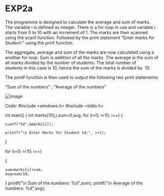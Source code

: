 # EXP2a

The programme is designed to calculate the average and sum of marks. The variable i is defined as integer. There is a for loop in use and variable i starts from 0 to 10 with an increment of 1. The marks are then scanned using the scanf function. Followed by the print statement "Enter marks for Student:" using the prinf function.

The aggregate, average and sum of the marks are now calculated using a another for loop. Sum is addition of all the marks. The average is the sum of all marks divided by the number of students. The total number of students in this case is 10, hence the sum of the marks is divided by  10.


The printf function is then used to output the following two print statements:

"Sum of the numbers" ; "Average of the numbers"

![image](https://user-images.githubusercontent.com/127819492/234346139-67eb9a98-b78f-49a1-83f1-c9e50fd5dcbb.png)

Code: #include <windows.h>
#include <stdio.h>


int main()
{
int marks[10],i,sum=0,avg;
for (i=0; i<10; i++)
{

    scanf("%d",&marks[i]);
    
    printf("\n Enter Marks for Student %d:", i+1);
    
}

for (i=0; i<10; i++)

{

    sum=marks[i]+sum;
    avg=sum/10;   
}
printf("\n Sum of the numbers: %d",sum);
printf("\n Average of the numbers: %d",avg);
